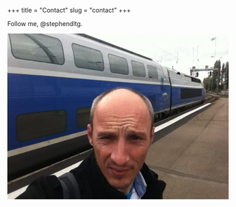 +++
title = "Contact"
slug = "contact"
+++

Follow me, @stephendltg.

![Text](/static/images/me.JPG)
